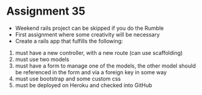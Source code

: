 # Assignment 35
* Weekend rails project can be skipped if you do the Rumble
* First assignment where some creativity will be necessary
* Create a rails app that fulfills the following:

1. must have a new controller, with a new route (can use scaffolding)
2. must use two models
3. must have a form to manage one of the models, the other model should be referenced in the form and via a foreign key in some way
4. must use bootstrap and some custom css
5. must be deployed on Heroku and checked into GitHub
